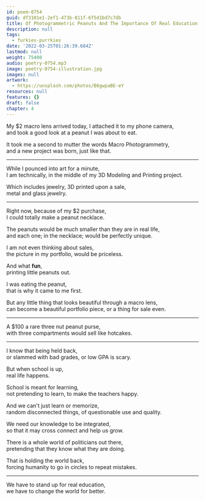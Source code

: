 ```yaml
---
id: poem-0754
guid: df3101e1-2ef1-473b-811f-6f5d1bd7c7db
title: Of Photogrammetric Peanuts And The Importance Of Real Education
description: null
tags:
  - furkies-purrkies
date: '2022-03-25T01:26:39.684Z'
lastmod: null
weight: 75400
audio: poetry-0754.mp3
image: poetry-0754-illustration.jpg
images: null
artwork:
  - https://unsplash.com/photos/B6gwpaBE-eY
resources: null
features: {}
draft: false
chapter: 4
---
```


My $2 macro lens arrived today, I attached it to my phone camera,\
and took a good look at a peanut I was about to eat.

It took me a second to mutter the words Macro Photogrammetry,\
and a new project was born, just like that.

---

While I pounced into art for a minute,\
I am technically, in the middle of my 3D Modeling and Printing project.

Which includes jewelry, 3D printed upon a sale,\
metal and glass jewelry.

---

Right now, because of my $2 purchase,\
I could totally make a peanut necklace.

The peanuts would be much smaller than they are in real life,\
and each one; in the necklace; would be perfectly unique.

I am not even thinking about sales,\
the picture in my portfolio, would be priceless.

And what **fun**,\
printing little peanuts out.

I was eating the peanut,\
that is why it came to me first.

But any little thing that looks beautiful through a macro lens,\
can become a beautiful portfolio piece, or a thing for sale even.

---

A $100 a rare three nut peanut purse,\
with three compartments would sell like hotcakes.

---

I know that being held back,\
or slammed with bad grades, or low GPA is scary.

But when school is up,\
real life happens.

School is meant for learning,\
not pretending to learn, to make the teachers happy.

And we can't just learn or memorize,\
random disconnected things, of questionable use and quality.

We need our knowledge to be integrated,\
so that it may cross connect and help us grow.

There is a whole world of politicians out there,\
pretending that they know what they are doing.

That is holding the world back,\
forcing humanity to go in circles to repeat mistakes.

---

We have to stand up for real education,\
we have to change the world for better.

